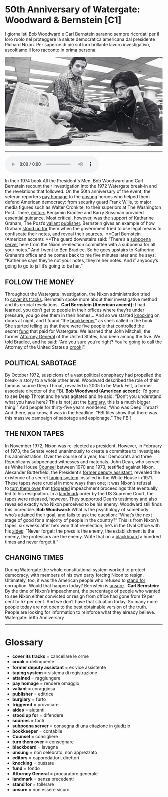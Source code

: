 # 50th Anniversary of Watergate: Woodward & Bernstein   [C1]

I giornalisti Bob Woodward e Carl Bernstein saranno sempre ricordati per il loro ruolo nel proteggere la salute democratica americana dal presidente Richard Nixon. Per saperne di più sul loro brillante lavoro investigativo, ascoltiamo il loro racconto in prima persona.

![](50th%20Anniversary%20of%20Watergate%20Woodward%20&%20Bernstein.jpg)

--------------

<div>
<audio controls autoplay>
    <source src="https://raw.githubusercontent.com/dartie/speakup/main/2023-03/50th%20Anniversary%20of%20Watergate%20Woodward%20&%20Bernstein.mp3" type="audio/mpeg">
</audio>
</div>


In their 1974 book All the President's Men, Bob Woodward and Carl Bernstein recount their investigation into the 1972 Watergate break-in and the revelations that followed. On the 50th anniversary of the event, the veteran reporters [pay homage](## "rendere omaggio") to the [unsung](## "non celebrato, non apprezzato") heroes who helped them defend American democracy: from security guard Frank Wills, to major media figures such as Walter Cronkite, to their superiors at The Washington Post. There, [editors](## "caporedattori, direttori") Benjamin Bradlee and Barry Sussman provided essential guidance. Most critical, however, was the support of Katharine Graham, The Post’s [valiant](## "coraggiosa") [publisher](## "editrice"). Bernstein gives an example of how Graham [stood up for](## "difendere") them when the government tried to use legal means to confiscate their notes, and reveal their [sources](## "fonti"). 
**Carl Bernstein (American accent): **The guard downstairs said: “There’s a [subpoena server](## "consegna di una citazione in giudizio") here from the Nixon re-election committee with a subpoena for all your notes.” And I went to Ben Bradlee. So he goes upstairs to Katherine Graham’s office and he comes back to me five minutes later and he says: “Katherine says they’re not your notes, they’re her notes. And if anybody’s going to go to jail it’s going to be her.”

## FOLLOW THE MONEY
Throughout the Watergate investigation, the Nixon administration tried to [cover its tracks](## "cancellare le orme"). Bernstein spoke more about their investigative method and its crucial revelations. 
**Carl Bernstein (American accent):**
I had learned, you don’t get to people in their offices where they’re under pressure, you go see them in their homes… And so we started [knocking](## "bussare") on doors at night, and I found “the [bookkeeper](## "contabile")” as she’s called in the book. She started telling us that there were five people that controlled the secret [fund](## "fondo") that paid for Watergate. We learned that John Mitchell, the former [Attorney General](## "procuratore generale") of the United States, had been among the five. We told Bradlee, and he said: “Are you sure you’re right? You’re going to call the Attorney of the United States a [crook](## "delinquente")!”. 

## POLITICAL SABOTAGE
By October 1972, suspicions of a vast political conspiracy had propelled the break-in story to a whole other level. Woodward described the role of their famous source Deep Throat, revealed in 2005 to be Mark Felt, a former associate director of the FBI.
**Bob Woodward (American accent):**  I’d gone to see Deep Throat and he was agitated and he said: “Don’t you understand what you have here? This is not just the [burglary](## "furto"), this is a much bigger thing!” And people for thirty-five years wondered, ‘Who was Deep Throat?’ And there, you know, it was in the headline: “FBI files show that there was this massive campaign of sabotage and espionage.” The FBI! 

## THE NIXON TAPES
In November 1972, Nixon was re-elected as president. However, in February of 1973, the Senate voted unanimously to create a committee to investigate his administration. Over the course of a year, four Democrats and three Republicans subpoenaed witnesses and materials. John Dean, who served as White House [Counsel](## "consigliere") between 1970 and 1973, testified against Nixon. Alexander Butterfield, the President’s [former deputy assistant](## "ex vice assistente"), revealed the existence of a secret [taping system](## "sistema di registrazione") installed in the White House in 1971. These tapes were crucial in more ways than one; it was Nixon’s refusal to [turn them over](## "consegnare") that [triggered](## "provocare") impeachment proceedings that eventually led to his resignation. In a [landmark](## "senza precedenti") order by the US Supreme Court, the tapes were released, however. They supported Dean’s testimony and also revealed exactly who Nixon perceived to be his enemy. Woodward still finds this incredible.
**Bob Woodward:** What is the psychology of somebody who’s [attained](## "raggiungere") their goal, and fails to ask the question: “What’s the next stage of good for a majority of people in the country?” This is from Nixon’s tapes, six weeks after he’s won that re-election; he’s in the Oval Office with his [aides](## "aiutanti"): “Never forget: the press is the enemy, the establishment is the enemy, the professors are the enemy. Write that on a [blackboard](## "lavagna") a hundred times and never forget it.”

## CHANGING TIMES
During Watergate the whole constitutional system worked to protect democracy, with members of his own party forcing Nixon to resign. Ultimately, too, it was the American people who refused to [stand for](## "tollerare") corruption. Would that happen today? Bernstein is [unsure](## "non essere sicuro"). 
**Carl Bernstein:** By the time of Nixon’s impeachment, the percentage of people who wanted to see Nixon either convicted or resign from office had gone from 19 per cent to 57 per cent. And we don’t have that situation today. So many more people today are not open to the best obtainable version of the truth. People are looking for information to reinforce what they already believe.
Watergate: 50th Anniversary

--------------

<div style = "display:block; clear:both; page-break-after:always;"></div>

# Glossary
* **cover its tracks** = cancellare le orme
* **crook** = delinquente
* **former deputy assistant** = ex vice assistente
* **taping system** = sistema di registrazione
* **attained** = raggiungere
* **pay homage** = rendere omaggio
* **valiant** = coraggiosa
* **publisher** = editrice
* **burglary** = furto
* **triggered** = provocare
* **aides** = aiutanti
* **stood up for** = difendere
* **sources** = fonti
* **subpoena server** = consegna di una citazione in giudizio
* **bookkeeper** = contabile
* **Counsel** = consigliere
* **turn them over** = consegnare
* **blackboard** = lavagna
* **unsung** = non celebrato, non apprezzato
* **editors** = caporedattori, direttori
* **knocking** = bussare
* **fund** = fondo
* **Attorney General** = procuratore generale
* **landmark** = senza precedenti
* **stand for** = tollerare
* **unsure** = non essere sicuro
